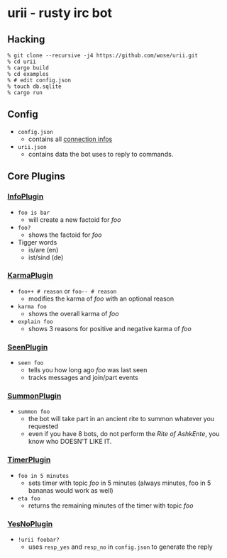 # urii - rusty irc bot

## Hacking
```shell
% git clone --recursive -j4 https://github.com/wose/urii.git
% cd urii
% cargo build
% cd examples
% # edit config.json
% touch db.sqlite
% cargo run
```

## Config
- `config.json`
  - contains all [connection infos](https://github.com/aatxe/irc#configuration)
- `urii.json`
  - contains data the bot uses to reply to commands.

## Core Plugins
### [InfoPlugin](https://github.com/wose/urii/blob/master/src/info.rs)
- `foo is bar`
  - will create a new factoid for *foo*
- `foo?`
  - shows the factoid for *foo*
- Tigger words
  - is/are (en)
  - ist/sind (de)

### [KarmaPlugin](https://github.com/wose/urii/blob/master/src/karma.rs)
- `foo++ # reason` or `foo-- # reason`
  - modifies the karma of *foo* with an optional reason
- `karma foo`
  - shows the overall karma of *foo*
- `explain foo`
  - shows 3 reasons for positive and negative karma of *foo*

### [SeenPlugin](https://github.com/wose/urii/blob/master/src/seen.rs)
- `seen foo`
  - tells you how long ago *foo* was last seen
  - tracks messages and join/part events

### [SummonPlugin](https://github.com/wose/urii/blob/master/src/summon.rs)
- `summon foo`
  - the bot will take part in an ancient rite to summon whatever you requested
  - even if you have 8 bots, do not perform the *Rite of AshkEnte*, you know who DOESN'T LIKE IT.

### [TimerPlugin](https://github.com/wose/urii/blob/master/src/timer.rs)
- `foo in 5 minutes`
  - sets timer with topic *foo* in 5 minutes (always minutes, foo in 5 bananas would work as well)
- `eta foo`
  - returns the remaining minutes of the timer with topic *foo*
  
### [YesNoPlugin](https://github.com/wose/urii/blob/master/src/yesno.rs)
- `!urii foobar?`
  - uses `resp_yes` and `resp_no` in `config.json` to generate the reply
